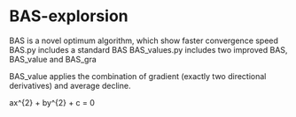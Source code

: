 # BAS-explorsion
BAS is a novel optimum algorithm, which show faster convergence speed 
BAS.py includes a standard BAS 
BAS_values.py includes two improved BAS, BAS_value and BAS_gra

BAS_value applies the combination of gradient (exactly two directional derivatives) and average decline.

ax^{2} + by^{2} + c = 0
